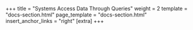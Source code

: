 +++
title = "Systems Access Data Through Queries"
weight = 2
template = "docs-section.html"
page_template = "docs-section.html"
insert_anchor_links = "right"
[extra]
+++

